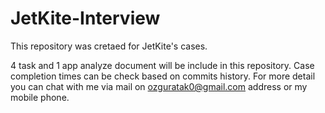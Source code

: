 # JetKite-Interview
 This repository was cretaed for JetKite's cases.
 
 4 task and 1 app analyze document will be include in this repository. Case completion times can be check based on commits history. For more detail you can chat with me via mail on ozguratak0@gmail.com address or my mobile phone.

